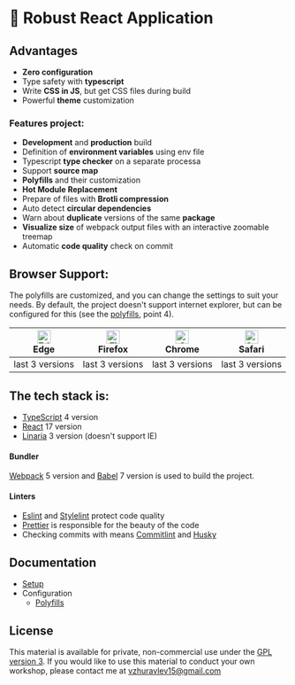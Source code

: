 # 🔵 Robust React Application

## Advantages

- **Zero configuration**
- Type safety with **typescript**
- Write **CSS in JS**, but get CSS files during build
- Powerful **theme** customization

### Features project:

- **Development** and **production** build
- Definition of **environment variables** using env file
- Typescript **type checker** on a separate processa
- Support **source map**
- **Polyfills** and their customization
- **Hot Module Replacement**
- Prepare of files with **Brotli compression**
- Auto detect **circular dependencies**
- Warn about **duplicate** versions of the same **package**
- **Visualize size** of webpack output files with an interactive zoomable treemap
- Automatic **code quality** check on commit

## Browser Support:

The polyfills are customized, and you can change the settings to suit your needs.
By default, the project doesn't support internet explorer, but can be configured for this (see the [polyfills](/docs/POLYFILLS.md), point 4).

| [<img src="https://raw.githubusercontent.com/alrra/browser-logos/master/src/edge/edge_48x48.png" alt="Edge" width="24px" height="24px" />](http://godban.github.io/browsers-support-badges/)<br>Edge | [<img src="https://raw.githubusercontent.com/alrra/browser-logos/master/src/firefox/firefox_48x48.png" alt="Firefox" width="24px" height="24px" />](http://godban.github.io/browsers-support-badges/)<br>Firefox | [<img src="https://raw.githubusercontent.com/alrra/browser-logos/master/src/chrome/chrome_48x48.png" alt="Chrome" width="24px" height="24px" />](http://godban.github.io/browsers-support-badges/)<br>Chrome | [<img src="https://raw.githubusercontent.com/alrra/browser-logos/master/src/safari/safari_48x48.png" alt="Safari" width="24px" height="24px" />](http://godban.github.io/browsers-support-badges/)<br>Safari |
| ---------------------------------------------------------------------------------------------------------------------------------------------------------------------------------------------------- | ---------------------------------------------------------------------------------------------------------------------------------------------------------------------------------------------------------------- | ------------------------------------------------------------------------------------------------------------------------------------------------------------------------------------------------------------ | ------------------------------------------------------------------------------------------------------------------------------------------------------------------------------------------------------------ |
| last 3 versions                                                                                                                                                                                      | last 3 versions                                                                                                                                                                                                  | last 3 versions                                                                                                                                                                                              | last 3 versions                                                                                                                                                                                              |

## The tech stack is:

- [TypeScript](https://www.typescriptlang.org) 4 version
- [React](https://reactjs.org) 17 version
- [Linaria](https://linaria.now.sh/) 3 version (doesn't support IE)

#### Bundler

[Webpack](https://webpack.js.org/) 5 version and [Babel](https://babeljs.io/) 7 version is used to build the project.

#### Linters

- [Eslint](https://eslint.org/) and [Stylelint](https://stylelint.io/) protect code quality
- [Prettier](https://prettier.io/) is responsible for the beauty of the code
- Сhecking commits with means [Commitlint](https://github.com/conventional-changelog/commitlint) and [Husky](https://typicode.github.io/husky/#/)

## Documentation

- [Setup](/docs/SETUP.md)
- Configuration
  - [Polyfills](/docs/POLYFILLS.md)

## License

This material is available for private, non-commercial use under the
[GPL version 3](http://www.gnu.org/licenses/gpl-3.0-standalone.html). If you
would like to use this material to conduct your own workshop, please contact me
at vzhuravlev15@gmail.com
